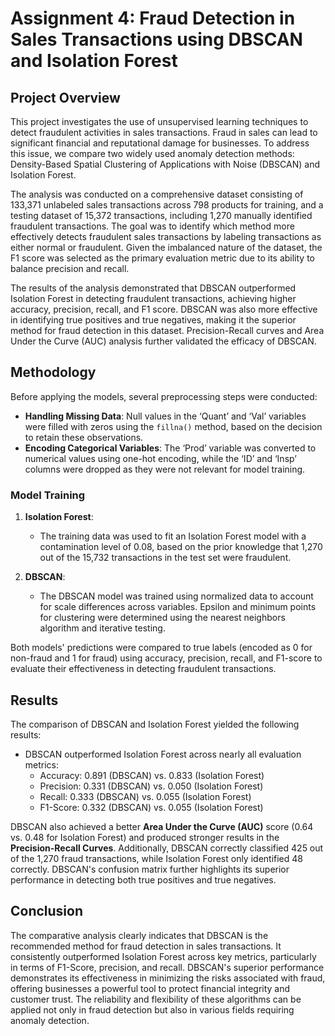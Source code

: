 # Assignment 4: Fraud Detection in Sales Transactions using DBSCAN and Isolation Forest

## Project Overview

This project investigates the use of unsupervised learning techniques to detect fraudulent activities in sales transactions. Fraud in sales can lead to significant financial and reputational damage for businesses. To address this issue, we compare two widely used anomaly detection methods: Density-Based Spatial Clustering of Applications with Noise (DBSCAN) and Isolation Forest.

The analysis was conducted on a comprehensive dataset consisting of 133,371 unlabeled sales transactions across 798 products for training, and a testing dataset of 15,372 transactions, including 1,270 manually identified fraudulent transactions. The goal was to identify which method more effectively detects fraudulent sales transactions by labeling transactions as either normal or fraudulent. Given the imbalanced nature of the dataset, the F1 score was selected as the primary evaluation metric due to its ability to balance precision and recall.

The results of the analysis demonstrated that DBSCAN outperformed Isolation Forest in detecting fraudulent transactions, achieving higher accuracy, precision, recall, and F1 score. DBSCAN was also more effective in identifying true positives and true negatives, making it the superior method for fraud detection in this dataset. Precision-Recall curves and Area Under the Curve (AUC) analysis further validated the efficacy of DBSCAN.

## Methodology

Before applying the models, several preprocessing steps were conducted:
- **Handling Missing Data**: Null values in the ‘Quant’ and ‘Val’ variables were filled with zeros using the `fillna()` method, based on the decision to retain these observations.
- **Encoding Categorical Variables**: The ‘Prod’ variable was converted to numerical values using one-hot encoding, while the ‘ID’ and ‘Insp’ columns were dropped as they were not relevant for model training.
  
### Model Training

1. **Isolation Forest**:
   - The training data was used to fit an Isolation Forest model with a contamination level of 0.08, based on the prior knowledge that 1,270 out of the 15,732 transactions in the test set were fraudulent.
   
2. **DBSCAN**:
   - The DBSCAN model was trained using normalized data to account for scale differences across variables. Epsilon and minimum points for clustering were determined using the nearest neighbors algorithm and iterative testing.

Both models' predictions were compared to true labels (encoded as 0 for non-fraud and 1 for fraud) using accuracy, precision, recall, and F1-score to evaluate their effectiveness in detecting fraudulent transactions.

## Results

The comparison of DBSCAN and Isolation Forest yielded the following results:
- DBSCAN outperformed Isolation Forest across nearly all evaluation metrics:
  - Accuracy: 0.891 (DBSCAN) vs. 0.833 (Isolation Forest)
  - Precision: 0.331 (DBSCAN) vs. 0.050 (Isolation Forest)
  - Recall: 0.333 (DBSCAN) vs. 0.055 (Isolation Forest)
  - F1-Score: 0.332 (DBSCAN) vs. 0.055 (Isolation Forest)

DBSCAN also achieved a better **Area Under the Curve (AUC)** score (0.64 vs. 0.48 for Isolation Forest) and produced stronger results in the **Precision-Recall Curves**. Additionally, DBSCAN correctly classified 425 out of the 1,270 fraud transactions, while Isolation Forest only identified 48 correctly. DBSCAN's confusion matrix further highlights its superior performance in detecting both true positives and true negatives.

## Conclusion

The comparative analysis clearly indicates that DBSCAN is the recommended method for fraud detection in sales transactions. It consistently outperformed Isolation Forest across key metrics, particularly in terms of F1-Score, precision, and recall. DBSCAN's superior performance demonstrates its effectiveness in minimizing the risks associated with fraud, offering businesses a powerful tool to protect financial integrity and customer trust. The reliability and flexibility of these algorithms can be applied not only in fraud detection but also in various fields requiring anomaly detection.
